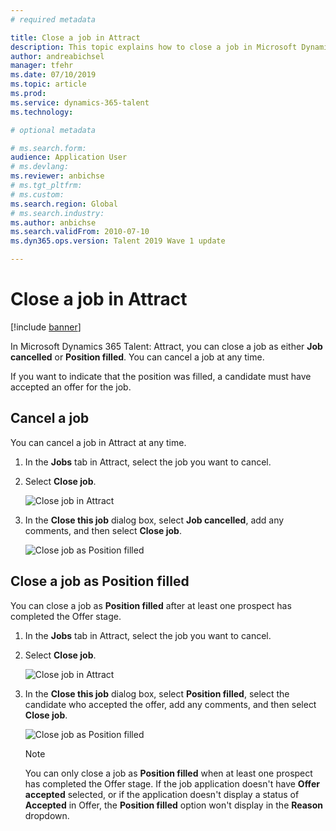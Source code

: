 ```yaml
---
# required metadata

title: Close a job in Attract
description: This topic explains how to close a job in Microsoft Dynamics 365 Talent - Attract.
author: andreabichsel
manager: tfehr
ms.date: 07/10/2019
ms.topic: article
ms.prod: 
ms.service: dynamics-365-talent
ms.technology: 

# optional metadata

# ms.search.form: 
audience: Application User
# ms.devlang: 
ms.reviewer: anbichse
# ms.tgt_pltfrm: 
# ms.custom: 
ms.search.region: Global
# ms.search.industry: 
ms.author: anbichse
ms.search.validFrom: 2010-07-10
ms.dyn365.ops.version: Talent 2019 Wave 1 update

---
```


# Close a job in Attract

[!include [banner](includes/banner.md)]

In Microsoft Dynamics 365 Talent: Attract, you can close a job as either **Job cancelled** or **Position filled**. You can cancel a job at any time.

If you want to indicate that the position was filled, a candidate must have accepted an offer for the job.

## Cancel a job

You can cancel a job in Attract at any time.

1. In the **Jobs** tab in Attract, select the job you want to cancel.

2. Select **Close job**.

   ![Close job in Attract](./media/attract-close-job.png)

3. In the **Close this job** dialog box, select **Job cancelled**, add any comments, and then select **Close job**.

   ![Close job as Position filled](./media/attract-close-job-as-cancelled.png)

## Close a job as Position filled

You can close a job as **Position filled** after at least one prospect has completed the Offer stage.

1. In the **Jobs** tab in Attract, select the job you want to cancel.

2. Select **Close job**.

   ![Close job in Attract](./media/attract-close-job.png)

3. In the **Close this job** dialog box, select **Position filled**, select the candidate who accepted the offer, add any comments, and then select **Close job**.

   ![Close job as Position filled](./media/attract-close-job-as-position-filled.png)

   > [!NOTE]
   > You can only close a job as **Position filled** when at least one prospect has completed the Offer stage. If the job application doesn't have **Offer accepted** selected, or if the application doesn't display a status of **Accepted** in Offer, the **Position filled** option won't display in the **Reason** dropdown.


